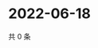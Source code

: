 # 2022-06-18

共 0 条

<!-- BEGIN WEIBO -->
<!-- 最后更新时间 Sat Jun 18 2022 11:38:16 GMT+0800 (China Standard Time) -->

<!-- END WEIBO -->
